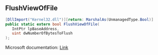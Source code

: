 ## FlushViewOfFile

```csharp
[DllImport("Kernel32.dll")][return: MarshalAs(UnmanagedType.Bool)]
public static extern bool FlushViewOfFile(
   IntPtr lpBaseAddress,
   uint dwNumberOfBytesToFlush
);
```

Microsoft documentation: [Link](https://docs.microsoft.com/en-us/windows/win32/api/memoryapi/nf-memoryapi-flushviewoffile)

